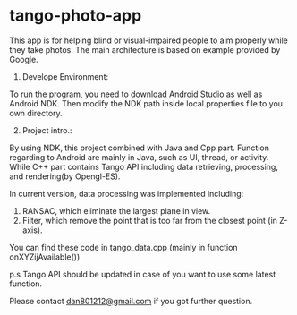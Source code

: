 # tango-photo-app
This app is for helping blind or visual-impaired people to aim properly while they take photos. The main architecture is based on example provided by Google.

1. Develope Environment:
  
  To run the program, you need to download Android Studio as well as Android NDK. Then modify the NDK path inside local.properties file to you own directory.

2. Project intro.:

  By using NDK, this project combined with Java and Cpp part.
  Function regarding to Android are mainly in Java, such as UI, thread, or activity.
  While C++ part contains Tango API including data retrieving, processing, and rendering(by Opengl-ES).
  
  In current version, data processing was implemented including: 
  1. RANSAC, which eliminate the largest plane in view.
  2. Filter, which remove the point that is too far from the closest point (in Z-axis).
  
  You can find these code in tango_data.cpp (mainly in function onXYZijAvailable())


p.s Tango API should be updated in case of you want to use some latest function.

Please contact dan801212@gmail.com if you got further question.
